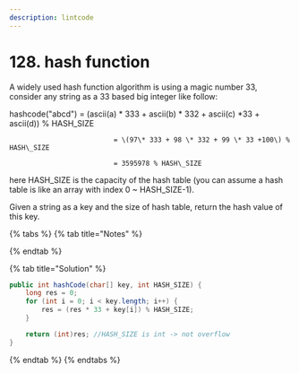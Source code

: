 ```yaml
---
description: lintcode
---
```


# 128. hash function

A widely used hash function algorithm is using a magic number 33, consider any string as a 33 based big integer like follow:

hashcode\("abcd"\) = \(ascii\(a\) \* 333 + ascii\(b\) \* 332 + ascii\(c\) \*33 + ascii\(d\)\) % HASH\_SIZE 

                              = \(97\* 333 + 98 \* 332 + 99 \* 33 +100\) % HASH\_SIZE

                              = 3595978 % HASH\_SIZE

here HASH\_SIZE is the capacity of the hash table \(you can assume a hash table is like an array with index 0 ~ HASH\_SIZE-1\).

Given a string as a key and the size of hash table, return the hash value of this key.

{% tabs %}
{% tab title="Notes" %}

{% endtab %}

{% tab title="Solution" %}
```java
public int hashCode(char[] key, int HASH_SIZE) {
    long res = 0;
    for (int i = 0; i < key.length; i++) {
        res = (res * 33 + key[i]) % HASH_SIZE;
    }

    return (int)res; //HASH_SIZE is int -> not overflow
}
```
{% endtab %}
{% endtabs %}

